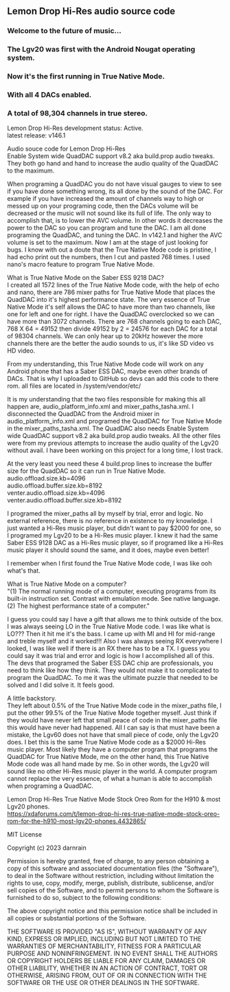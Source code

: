 ## Lemon Drop Hi-Res audio source code

### Welcome to the future of music...
### The Lgv20 was first with the Android Nougat operating system.
### Now it's the first running in True Native Mode.
### With all 4 DACs enabled.
### A total of 98,304  channels in true stereo.

Lemon Drop Hi-Res development status: Active.<br>
latest release: v146.1<br>

Audio souce code for Lemon Drop Hi-Res<br>
Enable System wide QuadDAC support v8.2 aka build.prop audio tweaks.<br>
They both go hand and hand to increase the audio quality of the QuadDAC to the maximum.<br>

When programing a QuadDAC you do not have visual gauges to view to see if you have done something wrong, its all done by the sound of the DAC. For example if you have increased the amount of channels way to high or messed up on your programing code, then the DACs volume will be decreased or the music will not sound like its full of life. The only way to accomplish that, is to lower the AVC volume. In other words it decreases the power to the DAC so you can program and tune the DAC. I am all done programing the QuadDAC, and tuning the DAC. In v142.1 and higher the AVC volume is set to the maximum. Now I am at the stage of just looking for bugs. I know with out a doute that the True Native Mode code is pristine, I had echo print out the numbers, then I cut and pasted 768 times. I used nano's macro feature to program True Native Mode.<br>

What is True Native Mode on the Saber ESS 9218 DAC?<br>
I created all 1572 lines of the True Native Mode code, with the help of echo and nano, there are 786 mixer paths for True Native Mode that places the QuadDAC into it's highest performance state. The very essence of True Native Mode it's self allows the DAC to have more than two channels, like one for left and one for right. I have the QuadDAC overclocked so we can have more than 3072 channels. There are 768 channels going to each DAC, 768 X 64 = 49152 then divide 49152 by 2 = 24576 for each DAC for a total of 98304 channels. We can only hear up to 20kHz however the more channels there are the better the audio sounds to us, it's like SD video vs HD video.<br>

 From my understanding, this True Native Mode code will work on any Android phone that has a Saber ESS DAC, maybe even other brands of DACs. That is why I uploaded to GitHub so devs can add this code to there rom. all files are located in /system/vendor/etc/<br>
 
It is my understanding that the two files responsible for making this all happen are, audio_platform_info.xml and mixer_paths_tasha.xml. I disconnected the QuadDAC from the Android mixer in audio_platform_info.xml and programed the QuadDAC for True Native Mode in the mixer_paths_tasha.xml. The QuadDAC also needs Enable System wide QuadDAC support v8.2 aka build.prop audio tweaks. All the other files were from my previous attempts to increase the audio quality of the Lgv20 without avail. I have been working on this project for a long time, I lost track.<br>

At the very least you need these 4 build.prop lines to increase the buffer size for the QuadDAC so it can run in True Native Mode.<br>
audio.offload.size.kb=4096<br>
audio.offload.buffer.size.kb=8192<br>
venter.audio.offload.size.kb=4096<br>
venter.audio.offload.buffer.size.kb=8192<br>
 
I programed the mixer_paths all by myself by trial, error and logic. No external reference, there is no reference in existence to my knowledge. I just wanted a Hi-Res music player, but didn't want to pay $2000 for one, so I programed my Lgv20 to be a Hi-Res music player. I knew it had the same Saber ESS 9128 DAC as a Hi-Res music player, so if programed like a Hi-Res music player it should sound the same, and it does, maybe even better!<br>

I remember when I first found the True Native Mode code, I was like ooh what's that.<br>

What is True Native Mode on a computer?<br>
"(1) The normal running mode of a computer, executing programs from its built-in instruction set. Contrast with emulation mode. See native language. (2) The highest performance state of a computer."<br>

I guess you could say I have a gift that allows me to think outside of the box. I was always seeing LO in the True Native Mode code. I was like what is LO??? Then it hit me it's the bass. I came up with MI and HI for mid-range and treble myself and it worked!!! Also I was always seeing RX everywhere I looked, I was like well if there is an RX there has to be a TX. I guess you could say it was trial and error and logic is how I accomplished all of this. The devs that programed the Saber ESS DAC chip are professionals, you need to think like how they think. They would not make it to complicated to program the QuadDAC. To me it was the ultimate puzzle that needed to be solved and I did solve it. It feels good.<br>

A little backstory.<br>
They left about 0.5% of the True Native Mode code in the mixer_paths file, I put the other 99.5% of the True Native Mode together myself. Just think if they would have never left that small peace of code in the mixer_paths file this would have never had happened. All I can say is that must have been a mistake, the Lgv60 does not have that small piece of code, only the Lgv20 does. I bet this is the same True Native Mode code as a $2000 Hi-Res music player. Most likely they have a computer program that programs the QuadDAC for True Native Mode, me on the other hand, this True Native Mode code was all hand made by me. So in other words, the Lgv20 will sound like no other Hi-Res music player in the world. A computer program cannot replace the very essence, of what a human is able to accomplish when programing a QuadDAC.<br>
 
Lemon Drop Hi-Res True Native Mode Stock Oreo Rom for the H910 & most Lgv20 phones.<br>
https://xdaforums.com/t/lemon-drop-hi-res-true-native-mode-stock-oreo-rom-for-the-h910-most-lgv20-phones.4432865/

MIT License<br>

Copyright (c) 2023 darnrain<br>

Permission is hereby granted, free of charge, to any person obtaining a copy
of this software and associated documentation files (the "Software"), to deal
in the Software without restriction, including without limitation the rights
to use, copy, modify, merge, publish, distribute, sublicense, and/or sell
copies of the Software, and to permit persons to whom the Software is
furnished to do so, subject to the following conditions:<br>

The above copyright notice and this permission notice shall be included in all
copies or substantial portions of the Software.<br>

THE SOFTWARE IS PROVIDED "AS IS", WITHOUT WARRANTY OF ANY KIND, EXPRESS OR
IMPLIED, INCLUDING BUT NOT LIMITED TO THE WARRANTIES OF MERCHANTABILITY,
FITNESS FOR A PARTICULAR PURPOSE AND NONINFRINGEMENT. IN NO EVENT SHALL THE
AUTHORS OR COPYRIGHT HOLDERS BE LIABLE FOR ANY CLAIM, DAMAGES OR OTHER
LIABILITY, WHETHER IN AN ACTION OF CONTRACT, TORT OR OTHERWISE, ARISING FROM,
OUT OF OR IN CONNECTION WITH THE SOFTWARE OR THE USE OR OTHER DEALINGS IN THE
SOFTWARE.<br>
